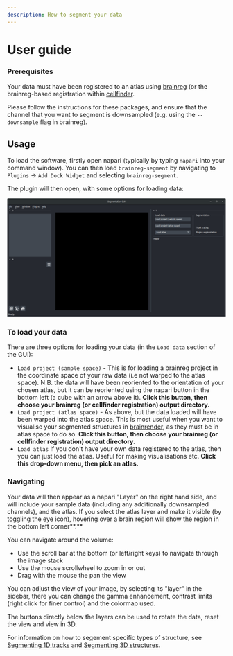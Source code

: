 ```yaml
---
description: How to segment your data
---
```


# User guide

### Prerequisites

Your data must have been registered to an atlas using [brainreg](../../brainreg/introduction.md) \(or the brainreg-based registration within [cellfinder](../../cellfinder/cellfinder-introduction.md).

Please follow the instructions for these packages, and ensure that the channel that you want to segment is downsampled \(e.g. using the `--downsample` flag in brainreg\).

## Usage

To load the software, firstly open napari \(typically by typing `napari` into your command window\). You can then load `brainreg-segment` by navigating to `Plugins` -&gt; `Add Dock Widget` and selecting `brainreg-segment`.

The plugin will then open, with some options for loading data:

![brainreg interface](../../.gitbook/assets/brainreg_segment.png)

### **To load your data**

There are three options for loading your data \(in the `Load data` section of the GUI\):

* `Load project (sample space)` - This is for loading a brainreg project in the coordinate space of your raw data \(i.e not warped to the atlas space\). N.B. the data will have been reoriented to the orientation of your chosen atlas, but it can be reoriented using the napari button in the bottom left \(a cube with an arrow above it\). **Click this button, then choose your brainreg \(or cellfinder registration\) output directory.**
* `Load project (atlas space)` - As above, but the data loaded will have been warped into the atlas space. This is most useful when you want to visualise your segmented structures in [brainrender](https://github.com/BrancoLab/brainrender), as they must be in atlas space to do so. **Click this button, then choose your brainreg \(or cellfinder registration\) output directory.**
* `Load atlas` If you don't have your own data registered to the atlas, then you can just load the atlas. Useful for making visualisations etc. **Click this drop-down menu, then pick an atlas.**

### **Navigating**

Your data will then appear as a napari "Layer" on the right hand side, and will include your sample data \(including any additionally downsampled channels\), and the atlas. If you select the atlas layer and make it visible \(by toggling the eye icon\), hovering over a brain region will show the region in the bottom left corner**.**

You can navigate around the volume:

* Use the scroll bar at the bottom \(or left/right keys\) to navigate through the image stack
* Use the mouse scrollwheel to zoom in or out
* Drag with the mouse the pan the view

You can adjust the view of your image, by selecting its "layer" in the sidebar, there you can change the gamma enhancement, contrast limits \(right click for finer control\) and the colormap used.

The buttons directly below the layers can be used to rotate the data, reset the view and view in 3D.

For information on how to segement specific types of structure, see [Segmenting 1D tracks](segmenting-1d-tracks.md) and [Segmenting 3D structures](segmenting-3d-structures.md).

### 

